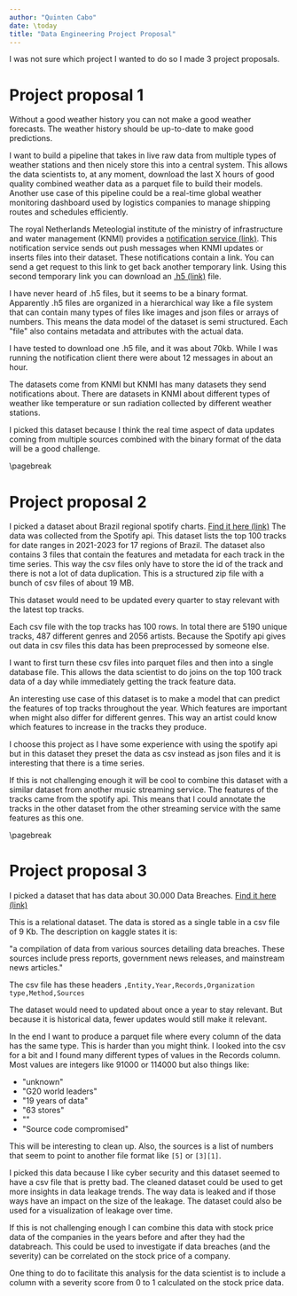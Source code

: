 ```yaml
---
author: "Quinten Cabo"
date: \today
title: "Data Engineering Project Proposal"
---
```


I was not sure which project I wanted to do so I made 3 project proposals. 

# Project proposal 1

Without a good weather history you can not make a good weather forecasts.
The weather history should be up-to-date to make good predictions. 

I want to build a pipeline that takes in live raw data from multiple types of weather stations and then nicely store this into a central system.
This allows the data scientists to, at any moment, download the last X hours of good quality combined weather data as a parquet file to build their models.
Another use case of this pipeline could be a real-time global weather monitoring dashboard used by logistics companies to manage shipping routes and schedules efficiently.

The royal Netherlands Meteologial institute of the ministry of infrastructure and water management (KNMI) 
provides a [notification service (link)](https://developer.dataplatform.knmi.nl/notification-service).
This notification service sends out push messages when KNMI updates or inserts files into their dataset.
These notifications contain a link. You can send a get request to this link to get back another temporary link.
Using this second temporary link you can download an [.h5 (link)](https://en.wikipedia.org/wiki/Hierarchical_Data_Format) file.

I have never heard of .h5 files, but it seems to be a binary format.
Apparently .h5 files are organized in a hierarchical way like a file system that can contain many types of files like images and json files or arrays of numbers. 
This means the data model of the dataset is semi structured. 
Each "file" also contains metadata and attributes with the actual data.

I have tested to download one .h5 file, and it was about 70kb.
While I was running the notification client there were about 12 messages in about an hour.

The datasets come from KNMI but KNMI has many datasets they send notifications about.
There are datasets in KNMI about different types of weather like temperature or sun radiation collected by different weather stations. 

I picked this dataset because I think the real time aspect of data updates coming from multiple sources combined with the binary format of the data
will be a good challenge.

\pagebreak

# Project proposal 2

I picked a dataset about Brazil regional spotify charts. [Find it here (link)](https://www.kaggle.com/datasets/filipeasm/brazil-regional-spotify-charts) The data was collected from the Spotify api.
This dataset lists the top 100 tracks for date ranges in 2021-2023 for 17 regions of Brazil.
The dataset also contains 3 files that contain the features and metadata for each track in the time series. 
This way the csv files only have to store the id of the track and there is not a lot of data duplication.
This is a structured zip file with a bunch of csv files of about 19 MB. 

This dataset would need to be updated every quarter to stay relevant with the latest top tracks.

Each csv file with the top tracks has 100 rows. In total there are 5190 unique tracks, 487 different genres and 2056 artists.
Because the Spotify api gives out data in csv files this data has been preprocessed by someone else. 

I want to first turn these csv files into parquet files and then into a single database file. 
This allows the data scientist to do joins on the top 100 track data of a day while immediately getting the track feature data.

An interesting use case of this dataset is to make a model that can predict the features of top tracks throughout the year.
Which features are important when might also differ for different genres. 
This way an artist could know which features to increase in the tracks they produce. 

I choose this project as I have some experience with using the spotify api but in this dataset they preset the data as csv instead as json files 
and it is interesting that there is a time series. 

If this is not challenging enough it will be cool to combine this dataset with a similar dataset from another music streaming service. 
The features of the tracks came from the spotify api. This means that I could annotate the tracks in the other dataset from the other streaming service with the same features as this one.

\pagebreak

# Project proposal 3

I picked a dataset that has data about 30.000 Data Breaches. [Find it here (link)](https://www.kaggle.com/datasets/thedevastator/data-breaches-a-comprehensive-list)

This is a relational dataset. The data is stored as a single table in a csv file of 9 Kb. The description on kaggle states it is:

"a compilation of data from various sources detailing data breaches. These sources include press reports, government news releases, and mainstream news articles."

The csv file has these headers `,Entity,Year,Records,Organization type,Method,Sources`

The dataset would need to updated about once a year to stay relevant. But because it is historical data, fewer updates would still make it relevant.

In the end I want to produce a parquet file where every column of the data has the same type. 
This is harder than you might think. I looked into the csv for a bit and I found many different types of values in the Records column.
Most values are integers like 91000 or 114000 but also things like:

- "unknown" 
- "G20 world leaders"
- "19 years of data"
- "63 stores" 
- ""
- "Source code compromised"

This will be interesting to clean up. Also, the sources is a list of numbers that seem to point to another file format like `[5]` or `[3][1]`. 

I picked this data because I like cyber security and this dataset seemed to have a csv file that is pretty bad.
The cleaned dataset could be used to get more insights in data leakage trends. The way data is leaked and if those ways have an impact on the size of the leakage.
The dataset could also be used for a visualization of leakage over time.

If this is not challenging enough I can combine this data with stock price data of the companies in the years before and after they had the databreach.
This could be used to investigate if data breaches (and the severity) can be correlated on the stock price of a company.

One thing to do to facilitate this analysis for the data scientist is to include a column with a severity score from 0 to 1 calculated on the stock price data.
